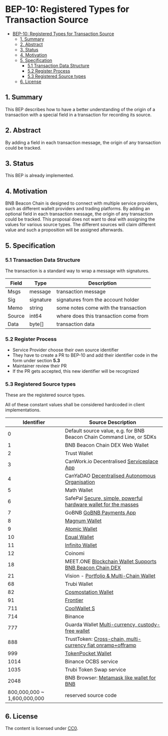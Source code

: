 # BEP-10: Registered Types for Transaction Source

- [BEP-10: Registered Types for Transaction Source](#bep-10--registered-types-for-transaction-source)
  * [1. Summary](#1-summary)
  * [2. Abstract](#2-abstract)
  * [3.  Status](#3--status)
  * [4. Motivation](#4-motivation)
  * [5. Specification](#5-specification)
    + [5.1 Transaction Data Structure](#51-transaction-data-structure)
    + [5.2 Register Process](#52-register-process)
    + [5.3  Registered Source types](#53--registered-source-types)
  * [6. License](#6-license)

## 1. Summary

This BEP describes how to have a better understanding of the origin of a transaction with a special field in a transaction for recording its source.

## 2. Abstract

By adding a field in each transaction message, the origin of any transaction could be tracked.

## 3.  Status

This BEP is already implemented.

## 4. Motivation

BNB Beacon Chain is designed to connect with multiple service providers, such as different wallelt providers and trading platforms. By adding an optional field in each transaction message, the origin of any transaction could be tracked. This proposal does not want to deal with assigning the values for various source types. The different sources will claim different value and such a proposition will be assigned afterwards.

## 5. Specification

### 5.1 Transaction Data Structure

The transaction is a standard way to wrap a message with signatures.

| Field  | Type      | Description                           |
| ------ | --------- | ------------------------------------- |
| Msgs   | message   | transaction message                   |
| Sig    | signature | signatures from the  account holder   |
| Memo   | string    | some notes come with the transaction  |
| Source | int64     | where does this transaction come from |
| Data   | byte[]    | transaction data                      |

### 5.2 Register Process

- Service Provider choose their own source identifier
- They have to create a PR to BEP-10 and add their identifier code in the form under section **5.3**
- Maintainer review their PR
- If the PR gets accepted, this new identifier will be recognized

### 5.3  Registered Source types

These are the registered source types.

All of these constant values shall be considered hardcoded in client implementations.



| Identifier | Source Description           |
| ---------- | ---------------------------- |
| 0          | Default source value, e.g. for BNB Beacon Chain Command Line, or SDKs   |
| 1          | BNB Beacon Chain DEX Web Wallet       |
| 2          | Trust Wallet                 |
| 3          | CanWork.io Decentralised [Serviceplace App](https://github.com/canyacoin/canwork-web-ui)|
| 4          | CanYaDAO [Decentralised Autonomous Organisation](https://github.com/canyacoin/canyadao)|
| 5          | Math Wallet                 |
| 6          | SafePal [Secure, simple, powerful hardware wallet for the masses](https://www.safepal.io)|
| 7          | GoBNB [GoBNB Payments App](https://github.com/gobnb/)
| 8          | [Magnum Wallet](https://magnumwallet.co)|
| 9          | [Atomic Wallet](https://atomicwallet.io)|
| 10         | [Equal Wallet](https://equal.tech/)|
| 11         | [Infinito Wallet](https://www.infinitowallet.io/)|
| 12         | Coinomi|
| 18         | MEET.ONE [Blockchain Wallet Supports BNB Beacon Chain DEX](https://meet.one)|
| 21         | Vision - [Portfolio & Multi-Chain Wallet](https://vision-crypto.com/)|
| 68         | Trubi Wallet|
| 82         | [Cosmostation Wallet](https://www.cosmostation.io)|
| 91         | [Frontier](https://frontier.xyz/) |
| 711        | [CoolWallet S](https://coolwallet.io/)|
| 714        | Binance|
| 777        | Guarda Wallet [Multi-currency, custody-free wallet](https://guarda.co/)
| 888        | TrustToken: [Cross-chain, multi-currency fiat onramp+offramp](https://app.trusttoken.com)|
| 999        | [TokenPocket Wallet](https://www.tokenpocket.pro/)|
| 1014       | Binance OCBS service|
| 1035       | Trubi Token Swap service|
| 2048       | BNB Browser: [Metamask like wallet for BNB](https://chrome.google.com/webstore/detail/bnb-browser/eeflaanifildahldmpahjmgmgippmgne?hl=en)|
| 800,000,000 ~ 1,600,000,000| reserved source code|


## 6. License

The content is licensed under [CC0](https://creativecommons.org/publicdomain/zero/1.0/).
